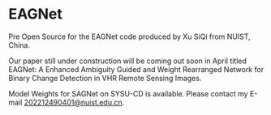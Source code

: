 # EAGNet
Pre Open Source for the EAGNet code produced by Xu SiQi from NUIST, China.

Our paper still under construction will be coming out soon in April titled EAGNet: A Enhanced Ambiguity Guided and Weight Rearranged Network for Binary Change Detection in VHR Remote Sensing Images.

Model Weights for SAGNet on SYSU-CD is available. Please contact my E-mail 202212490401@nuist.edu.cn.
